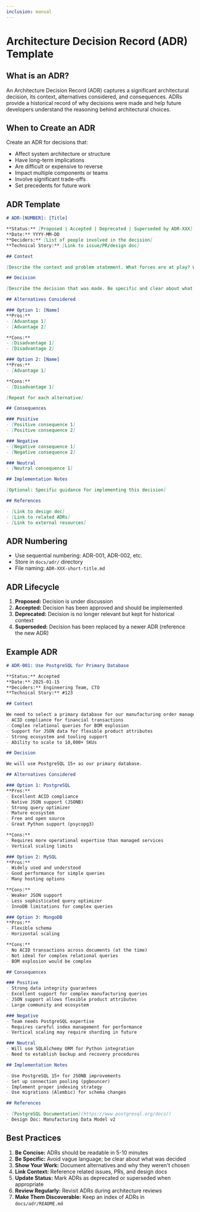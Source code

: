 ```yaml
---
inclusion: manual
---
```


# Architecture Decision Record (ADR) Template

## What is an ADR?

An Architecture Decision Record (ADR) captures a significant architectural decision, its context, alternatives considered, and consequences. ADRs provide a historical record of why decisions were made and help future developers understand the reasoning behind architectural choices.

## When to Create an ADR

Create an ADR for decisions that:
- Affect system architecture or structure
- Have long-term implications
- Are difficult or expensive to reverse
- Impact multiple components or teams
- Involve significant trade-offs
- Set precedents for future work

## ADR Template

```markdown
# ADR-[NUMBER]: [Title]

**Status:** [Proposed | Accepted | Deprecated | Superseded by ADR-XXX]
**Date:** YYYY-MM-DD
**Deciders:** [List of people involved in the decision]
**Technical Story:** [Link to issue/PR/design doc]

## Context

[Describe the context and problem statement. What forces are at play? What are the constraints? What is the current situation that requires a decision?]

## Decision

[Describe the decision that was made. Be specific and clear about what will be done.]

## Alternatives Considered

### Option 1: [Name]
**Pros:**
- [Advantage 1]
- [Advantage 2]

**Cons:**
- [Disadvantage 1]
- [Disadvantage 2]

### Option 2: [Name]
**Pros:**
- [Advantage 1]

**Cons:**
- [Disadvantage 1]

[Repeat for each alternative]

## Consequences

### Positive
- [Positive consequence 1]
- [Positive consequence 2]

### Negative
- [Negative consequence 1]
- [Negative consequence 2]

### Neutral
- [Neutral consequence 1]

## Implementation Notes

[Optional: Specific guidance for implementing this decision]

## References

- [Link to design doc]
- [Link to related ADRs]
- [Link to external resources]
```

## ADR Numbering

- Use sequential numbering: ADR-001, ADR-002, etc.
- Store in `docs/adr/` directory
- File naming: `ADR-XXX-short-title.md`

## ADR Lifecycle

1. **Proposed:** Decision is under discussion
2. **Accepted:** Decision has been approved and should be implemented
3. **Deprecated:** Decision is no longer relevant but kept for historical context
4. **Superseded:** Decision has been replaced by a newer ADR (reference the new ADR)

## Example ADR

```markdown
# ADR-001: Use PostgreSQL for Primary Database

**Status:** Accepted
**Date:** 2025-01-15
**Deciders:** Engineering Team, CTO
**Technical Story:** #123

## Context

We need to select a primary database for our manufacturing order management system. The system requires:
- ACID compliance for financial transactions
- Complex relational queries for BOM explosion
- Support for JSON data for flexible product attributes
- Strong ecosystem and tooling support
- Ability to scale to 10,000+ SKUs

## Decision

We will use PostgreSQL 15+ as our primary database.

## Alternatives Considered

### Option 1: PostgreSQL
**Pros:**
- Excellent ACID compliance
- Native JSON support (JSONB)
- Strong query optimizer
- Mature ecosystem
- Free and open source
- Great Python support (psycopg3)

**Cons:**
- Requires more operational expertise than managed services
- Vertical scaling limits

### Option 2: MySQL
**Pros:**
- Widely used and understood
- Good performance for simple queries
- Many hosting options

**Cons:**
- Weaker JSON support
- Less sophisticated query optimizer
- InnoDB limitations for complex queries

### Option 3: MongoDB
**Pros:**
- Flexible schema
- Horizontal scaling

**Cons:**
- No ACID transactions across documents (at the time)
- Not ideal for complex relational queries
- BOM explosion would be complex

## Consequences

### Positive
- Strong data integrity guarantees
- Excellent support for complex manufacturing queries
- JSON support allows flexible product attributes
- Large community and ecosystem

### Negative
- Team needs PostgreSQL expertise
- Requires careful index management for performance
- Vertical scaling may require sharding in future

### Neutral
- Will use SQLAlchemy ORM for Python integration
- Need to establish backup and recovery procedures

## Implementation Notes

- Use PostgreSQL 15+ for JSONB improvements
- Set up connection pooling (pgbouncer)
- Implement proper indexing strategy
- Use migrations (Alembic) for schema changes

## References

- [PostgreSQL Documentation](https://www.postgresql.org/docs/)
- Design Doc: Manufacturing Data Model v2
```

## Best Practices

1. **Be Concise:** ADRs should be readable in 5-10 minutes
2. **Be Specific:** Avoid vague language; be clear about what was decided
3. **Show Your Work:** Document alternatives and why they weren't chosen
4. **Link Context:** Reference related issues, PRs, and design docs
5. **Update Status:** Mark ADRs as deprecated or superseded when appropriate
6. **Review Regularly:** Revisit ADRs during architecture reviews
7. **Make Them Discoverable:** Keep an index of ADRs in `docs/adr/README.md`
